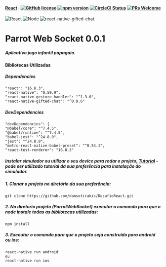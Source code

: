 #### [React](https://reactjs.org/) &middot; [![GitHub license](https://img.shields.io/badge/license-MIT-blue.svg)](https://github.com/facebook/react/blob/master/LICENSE) [![npm version](https://img.shields.io/npm/v/react.svg?style=flat)](https://www.npmjs.com/package/react) [![CircleCI Status](https://circleci.com/gh/facebook/react.svg?style=shield&circle-token=:circle-token)](https://circleci.com/gh/facebook/react) [![PRs Welcome](https://img.shields.io/badge/PRs-welcome-brightgreen.svg)](https://reactjs.org/docs/how-to-contribute.html#your-first-pull-request)
![React](https://lh3.googleusercontent.com/g7p10RSxdGTTzvezZMgGyfNIH2eh7JLQqHPTB-gsRehX26eD9JICKKNISWQFzMEwoBro3vt2u_w=w128-h128-e365)
![Node](https://ih1.redbubble.net/image.109336634.1604/flat,128x128,075,t-pad,128x128,f8f8f8.u1.jpg)
![react-native-gifted-chat](https://vestibular.uninassau.edu.br/PSWidgets/chaticon.png)

# Parrot Web Socket 0.0.1

##### Aplicativo jogo infantil papagaio.

#### Bibliotecas Utilizadas
	
##### Dependencies

```
"react": "16.8.3",
"react-native": "0.59.9",
"react-native-gesture-handler": "^1.3.0",
"react-native-gifted-chat": "^0.9.6"
```
##### DevDependencies
	
```
"devDependencies": {
"@babel/core": "^7.4.5",
"@babel/runtime": "^7.4.5",
"babel-jest": "^24.8.0",
"jest": "^24.8.0",
"metro-react-native-babel-preset": "^0.54.1",
"react-test-renderer": "16.8.3"
```

##### Instalar simulador ou utilizar o seu device para rodar o projeto, [Tutorial](https://docs.rocketseat.dev/ambiente-react-native/android/windows) - pode ser utilizado tutorial da sua preferência para instalação do simulador.

##### 1. Clonar o projeto no diretório da sua preferência:
```
git clone https://github.com/dansotirakis/DesafioReact.git
```
##### 2. No diretorio projeto (ParrotWebSocket) executar o comando para que o node instale todas as bibliotecas utilizadas:
```
npm install
```
##### 3. Executar o comando para que o projeto seja construido para android ou ios:
```
react-native run android
ou
react-native run ios
```
